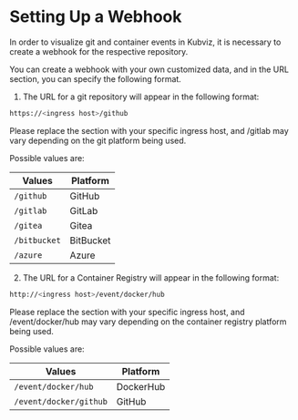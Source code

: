 # Setting Up a Webhook

In order to visualize git and container events in Kubviz, it is necessary to create a webhook for the respective repository.

You can create a webhook with your own customized data, and in the URL section, you can specify the following format.

1. The URL for a git repository will appear in the following format:

```bash
https://<ingress host>/github
```
Please replace the <ingress host> section with your specific ingress host, and /gitlab may vary depending on the git platform being used.

Possible values are:

Values | Platform |
------ | -------- | 
`/github` | GitHub |
`/gitlab` | GitLab |
`/gitea` | Gitea |
`/bitbucket` | BitBucket | 
`/azure` | Azure |

2. The URL for a Container Registry will appear in the following format:

```bash
http://<ingress host>/event/docker/hub
```

Please replace the <ingress host> section with your specific ingress host, and /event/docker/hub may vary depending on the container registry platform being used.

Possible values are:

Values | Platform |
------ | -------- | 
`/event/docker/hub` | DockerHub |
`/event/docker/github` | GitHub |


